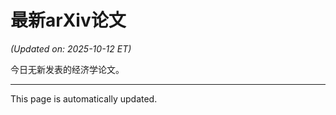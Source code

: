 # 最新arXiv论文

<!-- ARXIV_PAPERS_START -->
*(Updated on: 2025-10-12 ET)*

今日无新发表的经济学论文。
<!-- ARXIV_PAPERS_END -->

---
This page is automatically updated.

